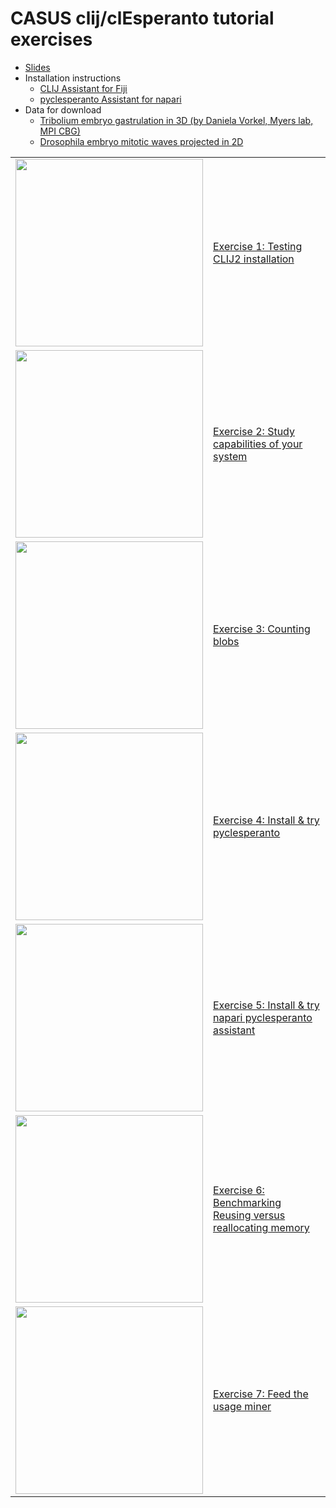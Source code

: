 # CASUS clij/clEsperanto tutorial exercises

* [Slides](GPU_accelerated_image_processing_CASUS.pdf)
* Installation instructions
  * [CLIJ Assistant for Fiji](https://clij.github.io/assistant/installation)
  * [pyclesperanto Assistant for napari](https://clesperanto.github.io/napari_pyclesperanto_assistant/)
* Data for download
  * [Tribolium embryo gastrulation in 3D (by Daniela Vorkel, Myers lab, MPI CBG)](https://zenodo.org/record/4276076#.YBvivOhKiPo)
  * [Drosophila embryo mitotic waves projected in 2D](https://git.mpi-cbg.de/rhaase/lecture_applied_bioimage_analysis_2020/-/blob/master/07_Trackmate/example_data/tracking/CalibZAPWfixed_000154_max.tif)

<table border="0">
<tr><td>

<img src="https://github.com/haesleinhuepf/CASUS_tutorial_clij_clesperanto/raw/master/images/benchmarking.png" width="300"/>

</td><td>

[Exercise 1: Testing CLIJ2 installation](https://github.com/haesleinhuepf/CASUS_tutorial_clij_clesperanto/blob/master/exercise1_benchmarking.md)

</td></tr><tr><td>

<img src="https://github.com/haesleinhuepf/CASUS_tutorial_clij_clesperanto/raw/master/images/clinfo_ulice.png" width="300"/>

</td><td>

[Exercise 2: Study capabilities of your system](https://github.com/haesleinhuepf/CASUS_tutorial_clij_clesperanto/blob/master/exercise2_study_clinfo.md)

</td></tr><tr><td>

<img src="https://github.com/haesleinhuepf/CASUS_tutorial_clij_clesperanto/raw/master/images/count_blobs.png" width="300"/>

</td><td>

[Exercise 3: Counting blobs](https://github.com/haesleinhuepf/CASUS_tutorial_clij_clesperanto/blob/master/exercise3_counting_blobs.md)

</td></tr><tr><td>

<img src="https://github.com/haesleinhuepf/CASUS_tutorial_clij_clesperanto/raw/master/images/napari_magicgui.png" width="300"/>

</td><td>

[Exercise 4: Install & try pyclesperanto](https://github.com/clesperanto/pyclesperanto_prototype/)

</td></tr><tr><td>

<img src="https://clesperanto.github.io/napari_pyclesperanto_assistant/docs/images/screenshot_5.png" width="300"/>

</td><td>

[Exercise 5: Install & try napari pyclesperanto assistant](https://clesperanto.github.io/napari_pyclesperanto_assistant/)

</td></tr><tr><td>

<img src="https://github.com/haesleinhuepf/CASUS_tutorial_clij_clesperanto/raw/master/images/flip_flop.png" width="300"/>

</td><td>

[Exercise 6: Benchmarking Reusing versus reallocating memory](https://github.com/haesleinhuepf/CASUS_tutorial_clij_clesperanto/blob/master/exercise6_reuse_memory.md)

</td></tr><tr><td>

<img src="https://clij.github.io/usage-miner/images/screenshot.png" width="300"/>

</td><td>

[Exercise 7: Feed the usage miner](https://clij.github.io/usage-miner/)

</td></tr></table>





